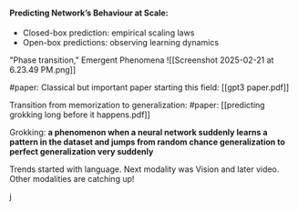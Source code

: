 #### Predicting Network’s Behaviour at Scale:
- Closed-box prediction: empirical scaling laws
- Open-box predictions: observing learning dynamics

"Phase transition," Emergent Phenomena
![[Screenshot 2025-02-21 at 6.23.49 PM.png]]

#paper: Classical but important paper starting this field: [[gpt3 paper.pdf]]

Transition from memorization to generalization:
#paper: [[predicting grokking long before it happens.pdf]]

Grokking: **a phenomenon when a neural network suddenly learns a pattern in the dataset and jumps from random chance generalization to perfect generalization very suddenly**

Trends started with language. 
Next modality was Vision and later video.
Other modalities are catching up!

j